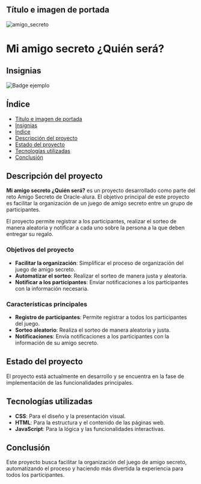 ## Título e imagen de portada
![amigo_secreto](https://github.com/user-attachments/assets/645f6bfe-5dfe-4baa-b9e7-26a564ddedda)

# Mi amigo secreto ¿Quién será?

## Insignias
![Badge ejemplo](https://img.shields.io/badge/estado-en%20progreso-yellow)

## Índice

* [Título e imagen de portada](#título-e-imagen-de-portada)
* [Insignias](#insignias)
* [Índice](#índice)
* [Descripción del proyecto](#descripción-del-proyecto)
* [Estado del proyecto](#estado-del-proyecto)
* [Tecnologías utilizadas](#tecnologías-utilizadas)
* [Conclusión](#conclusión)

## Descripción del proyecto

**Mi amigo secreto ¿Quién será?** es un proyecto desarrollado como parte del reto Amigo Secreto de Oracle-alura. El objetivo principal de este proyecto es facilitar la organización de un juego de amigo secreto entre un grupo de participantes.

El proyecto permite registrar a los participantes, realizar el sorteo de manera aleatoria y notificar a cada uno sobre la persona a la que deben entregar su regalo.

### Objetivos del proyecto

- **Facilitar la organización**: Simplificar el proceso de organización del juego de amigo secreto.
- **Automatizar el sorteo**: Realizar el sorteo de manera justa y aleatoria.
- **Notificar a los participantes**: Enviar notificaciones a los participantes con la información necesaria.

### Características principales

- **Registro de participantes**: Permite registrar a todos los participantes del juego.
- **Sorteo aleatorio**: Realiza el sorteo de manera aleatoria y justa.
- **Notificaciones**: Envía notificaciones a los participantes con la información de su amigo secreto.

## Estado del proyecto

El proyecto está actualmente en desarrollo y se encuentra en la fase de implementación de las funcionalidades principales.


## Tecnologías utilizadas

- **CSS**: Para el diseño y la presentación visual.
- **HTML**: Para la estructura y el contenido de las páginas web.
- **JavaScript**: Para la lógica y las funcionalidades interactivas.

## Conclusión

Este proyecto busca facilitar la organización del juego de amigo secreto, automatizando el proceso y haciendo más divertida la experiencia para todos los participantes.
